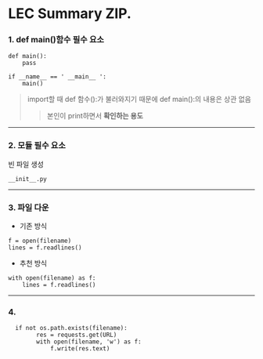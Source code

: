 LEC Summary ZIP.
================

### 1. def main()함수 필수 요소
<pre><code>def main():
    pass    </code></pre>
<pre><code>if __name__ == ' __main__ ':
    main() </code></pre>

> import할 때 def 함수():가 불러와지기 때문에 def main():의 내용은 상관 없음   
>   > 본인이 print하면서 **확인하는 용도**

***

### 2. 모듈 필수 요소
빈 파일 생성
<pre><code>__init__.py</code></pre>
  
***

### 3. 파일 다운
* 기존 방식
<pre><code>f = open(filename)
lines = f.readlines() </code></pre>
* 추천 방식
<pre><code>with open(filename) as f:
    lines = f.readlines() </code></pre>

***

### 4.
<pre><code>  if not os.path.exists(filename):
        res = requests.get(URL)
        with open(filename, 'w') as f:
            f.write(res.text)</code></pre>
